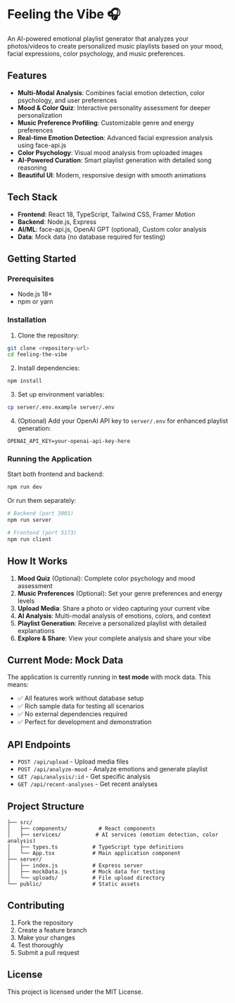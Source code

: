 # Feeling the Vibe 🎧

An AI-powered emotional playlist generator that analyzes your photos/videos to create personalized music playlists based on your mood, facial expressions, color psychology, and music preferences.

## Features

- **Multi-Modal Analysis**: Combines facial emotion detection, color psychology, and user preferences
- **Mood & Color Quiz**: Interactive personality assessment for deeper personalization
- **Music Preference Profiling**: Customizable genre and energy preferences
- **Real-time Emotion Detection**: Advanced facial expression analysis using face-api.js
- **Color Psychology**: Visual mood analysis from uploaded images
- **AI-Powered Curation**: Smart playlist generation with detailed song reasoning
- **Beautiful UI**: Modern, responsive design with smooth animations

## Tech Stack

- **Frontend**: React 18, TypeScript, Tailwind CSS, Framer Motion
- **Backend**: Node.js, Express
- **AI/ML**: face-api.js, OpenAI GPT (optional), Custom color analysis
- **Data**: Mock data (no database required for testing)

## Getting Started

### Prerequisites

- Node.js 18+ 
- npm or yarn

### Installation

1. Clone the repository:
```bash
git clone <repository-url>
cd feeling-the-vibe
```

2. Install dependencies:
```bash
npm install
```

3. Set up environment variables:
```bash
cp server/.env.example server/.env
```

4. (Optional) Add your OpenAI API key to `server/.env` for enhanced playlist generation:
```
OPENAI_API_KEY=your-openai-api-key-here
```

### Running the Application

Start both frontend and backend:
```bash
npm run dev
```

Or run them separately:
```bash
# Backend (port 3001)
npm run server

# Frontend (port 5173)
npm run client
```

## How It Works

1. **Mood Quiz** (Optional): Complete color psychology and mood assessment
2. **Music Preferences** (Optional): Set your genre preferences and energy levels  
3. **Upload Media**: Share a photo or video capturing your current vibe
4. **AI Analysis**: Multi-modal analysis of emotions, colors, and context
5. **Playlist Generation**: Receive a personalized playlist with detailed explanations
6. **Explore & Share**: View your complete analysis and share your vibe

## Current Mode: Mock Data

The application is currently running in **test mode** with mock data. This means:

- ✅ All features work without database setup
- ✅ Rich sample data for testing all scenarios
- ✅ No external dependencies required
- ✅ Perfect for development and demonstration

## API Endpoints

- `POST /api/upload` - Upload media files
- `POST /api/analyze-mood` - Analyze emotions and generate playlist
- `GET /api/analysis/:id` - Get specific analysis
- `GET /api/recent-analyses` - Get recent analyses

## Project Structure

```
├── src/
│   ├── components/          # React components
│   ├── services/           # AI services (emotion detection, color analysis)
│   ├── types.ts           # TypeScript type definitions
│   └── App.tsx            # Main application component
├── server/
│   ├── index.js           # Express server
│   ├── mockData.js        # Mock data for testing
│   └── uploads/           # File upload directory
└── public/                # Static assets
```

## Contributing

1. Fork the repository
2. Create a feature branch
3. Make your changes
4. Test thoroughly
5. Submit a pull request

## License

This project is licensed under the MIT License.